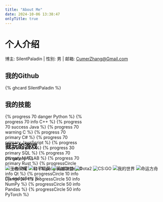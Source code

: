 ```yaml
---
title: "About Me"
date: 2024-10-06 13:38:47
onlyTitle: true
---
```

# 个人介绍

博主: SilentPaladin | 性别: 男 | 邮箱: CumerZhang@Gmail.com

## 我的Github

{% ghcard SilentPaladin %}

## 我的技能

<div style="display: grid;
  grid-template-columns: 50% 50%;
  grid-template-rows: 30px 30px;
  grid-column-gap: 20px">
{% progress 70 danger Python %}
{% progress 70 info C++ %}
{% progress 70 success Java %}
{% progress 70 warning C %}
{% progress 70 primary C# %}
{% progress 70 primary JavaScript %}
{% progress 30 primary Go %}
{% progress 30 primary SQL %}
{% progress 70 primary MATLAB %}
{% progress 70 primary Rust %}
{% progressCircle 50 info  .NET %}
{% progressCircle 50 info  Qt %}
{% progressCircle 10 info  Django %}
{% progressCircle 50 info  NumPy %}
{% progressCircle 50 info  Pandas %}
{% progressCircle 50 info  PyTorch %}
</div>

## 我玩的游戏

{% gallery %}

![王者荣耀](https://th.bing.com/th/id/OIP.orl2ANXnXWlBJ9Kmz9-NQQHaHa?w=172&h=180&c=7&r=0&o=5&dpr=1.5&pid=1.7)
![和平精英](https://th.bing.com/th/id/OIP.E-WZk2SDmAo3wlxl-T27wwHaHa?w=204&h=204&c=7&r=0&o=5&dpr=1.5&pid=1.7)
![英雄联盟](https://th.bing.com/th/id/OIP.tr2ni7LAVWiQ6ZGJ7mx8-AHaHx?w=173&h=182&c=7&r=0&o=5&dpr=1.5&pid=1.7)
![Dota2](https://th.bing.com/th/id/OIP.z75-hGcZatkX0BUjEClJ3gHaEK?w=295&h=180&c=7&r=0&o=5&dpr=1.5&pid=1.7)
![CS:GO](https://th.bing.com/th/id/OIP.h2BzSMNvbXp_CGHNMa85DwHaEo?w=289&h=180&c=7&r=0&o=5&dpr=1.5&pid=1.7)
![我的世界](https://th.bing.com/th/id/OIP.6qT3wmQjCgy3SRW7Oax78QHaEK?w=312&h=180&c=7&r=0&o=5&dpr=1.5&pid=1.7)
![命运方舟](https://th.bing.com/th/id/OIP.p0xwniJfGjAL0ODaEkevwgHaDe?w=343&h=164&c=7&r=0&o=5&dpr=1.5&pid=1.7)

{% endgallery %}
